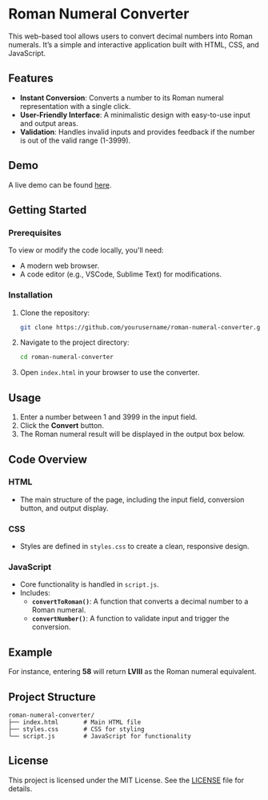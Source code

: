 # Roman Numeral Converter

This web-based tool allows users to convert decimal numbers into Roman numerals. It’s a simple and interactive application built with HTML, CSS, and JavaScript.

## Features

- **Instant Conversion**: Converts a number to its Roman numeral representation with a single click.
- **User-Friendly Interface**: A minimalistic design with easy-to-use input and output areas.
- **Validation**: Handles invalid inputs and provides feedback if the number is out of the valid range (1-3999).

## Demo

A live demo can be found [here]().

## Getting Started

### Prerequisites

To view or modify the code locally, you'll need:

- A modern web browser.
- A code editor (e.g., VSCode, Sublime Text) for modifications.

### Installation

1. Clone the repository:
   ```bash
   git clone https://github.com/yourusername/roman-numeral-converter.git
   ```

2. Navigate to the project directory:
   ```bash
   cd roman-numeral-converter
   ```

3. Open `index.html` in your browser to use the converter.

## Usage

1. Enter a number between 1 and 3999 in the input field.
2. Click the **Convert** button.
3. The Roman numeral result will be displayed in the output box below.

## Code Overview

### HTML

- The main structure of the page, including the input field, conversion button, and output display.

### CSS

- Styles are defined in `styles.css` to create a clean, responsive design.

### JavaScript

- Core functionality is handled in `script.js`.
- Includes:
  - **`convertToRoman()`**: A function that converts a decimal number to a Roman numeral.
  - **`convertNumber()`**: A function to validate input and trigger the conversion.

## Example

For instance, entering **58** will return **LVIII** as the Roman numeral equivalent.

## Project Structure

```
roman-numeral-converter/
├── index.html       # Main HTML file
├── styles.css       # CSS for styling
└── script.js        # JavaScript for functionality
```

## License

This project is licensed under the MIT License. See the [LICENSE](LICENSE) file for details.
